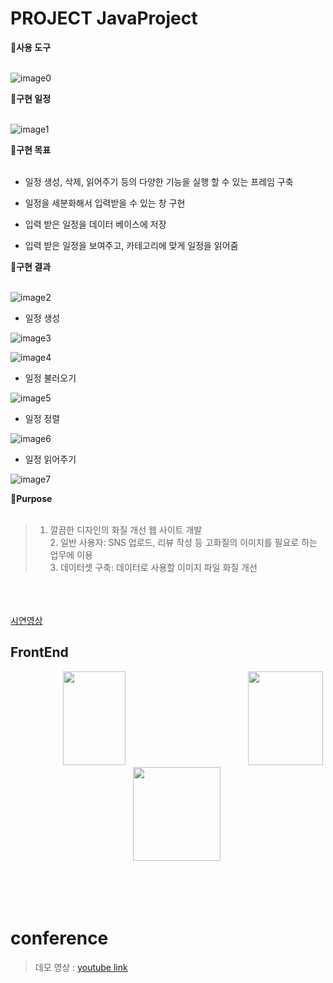 # PROJECT JavaProject

🌟**사용 도구**<br><br>

![image0](https://user-images.githubusercontent.com/110325367/229277510-0646f23b-7b11-4018-a877-54b6c49ea920.png)

🌟**구현 일정**<br><br>

![image1](https://user-images.githubusercontent.com/110325367/229275979-24cb151d-3fdf-49aa-bbc8-45e079f40492.png)


🌟**구현 목표**<br><br>

* 일정 생성, 삭제, 읽어주기 등의 다양한 기능을 실행 할 수 있는 프레임 구축

* 일정을 세분화해서 입력받을 수 있는 창 구현

* 입력 받은 일정을 데이터 베이스에 저장

* 입력 받은 일정을 보여주고, 카테고리에 맞게 일정을 읽어줌


🌟**구현 결과**<br><br>

![image2](https://user-images.githubusercontent.com/110325367/229276809-4dda90ef-5531-4ecc-b8c6-d3d925d20e9b.png)

* 일정 생성

![image3](https://user-images.githubusercontent.com/110325367/229276746-8c4fe2a8-5af3-40d9-941b-f37116599e36.png)

![image4](https://user-images.githubusercontent.com/110325367/229276896-86269020-5944-4d46-b7ab-b0ed76e4d500.png)

* 일정 불러오기

![image5](https://user-images.githubusercontent.com/110325367/229276979-912450e8-0780-4424-9868-b51eb826db60.png)

* 일정 정렬

![image6](https://user-images.githubusercontent.com/110325367/229277039-90b1c2dd-8dd6-436f-8f5c-4bee8504022a.png)


* 일정 읽어주기

![image7](https://user-images.githubusercontent.com/110325367/229277081-67b32981-d0c7-4d0c-9a3b-8b3fbc3096e6.png)



🌟**Purpose**<br><br>
> 1. 깔끔한 디자인의 화질 개선 웹 사이트 개발
<br> 2. 일반 사용자: SNS 업로드, 리뷰 작성 등 고화질의 이미지를 필요로 하는 업무에 이용
<br> 3. 데이터셋 구축: 데이터로 사용할 이미지 파일 화질 개선<br>


<br><br><br>
<a href="https://drive.google.com/file/d/1CtBl-WSTkDsyFcMMNTLSv65IHZAVuDa0/view?usp=share_link">시연영상</a>
## FrontEnd
      [<img src="https://user-images.githubusercontent.com/94797349/203263241-95cb7160-0a81-4bc7-ae12-0ad275a40b60.png" width="100" height="150"/>](https://www.figma.com/files/recent?fuid=1158726737653483793)              [<img src="https://user-images.githubusercontent.com/94797349/203263379-dab35c9f-8284-44dc-9a2f-e18d51c38a7d.png" width="120" height="150"/>](https://developer.mozilla.org/ko/docs/Web/CSS)              [<img src="https://user-images.githubusercontent.com/94797349/203263442-e8c75941-9733-4723-988d-fa0c116fa5c4.png" width="140" height="150"/>](https://developer.mozilla.org/ko/docs/Learn/HTML/Introduction_to_HTML/Getting_started)

<br><br><br>



# conference

  > 데모 영상 : [youtube link](https://youtu.be/YBwd2qo4Yec)

<br>

